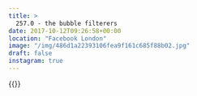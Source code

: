 ```yaml
---
title: >
  257.0 - the bubble filterers
date: 2017-10-12T09:26:58+00:00
location: "Facebook London"
image: "/img/486d1a22393106fea9f161c685f88b02.jpg"
draft: false
instagram: true
---
```


{{<photo src="/img/486d1a22393106fea9f161c685f88b02.jpg">}}
